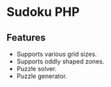 # Sudoku PHP

## Features

- Supports various grid sizes.
- Supports oddly shaped zones.
- Puzzle solver.
- Puzzle generator.
